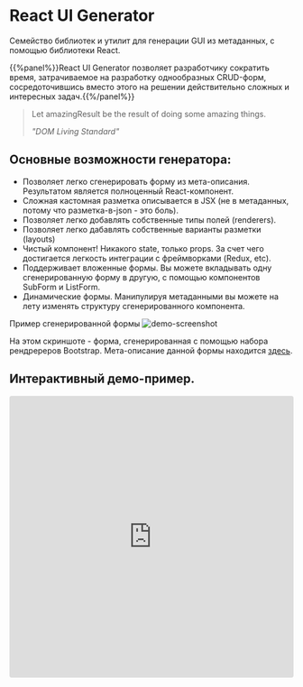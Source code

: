 # React UI Generator

Семейство библиотек и утилит для генерации GUI из метаданных, с помощью библиотеки React.


{{%panel%}}React UI Generator позволяет разработчику сократить время, затрачиваемое на разработку однообразных CRUD-форм, сосредоточившись вместо этого на решении действительно сложных и интересных задач.{{%/panel%}}

<blockquote class="text-to-right">
<p><quote>Let amazingResult be the result of doing some amazing things.</quote></p>
<i>"DOM Living Standard"</i>
</blockquote>

## Основные возможности генератора:

- Позволяет легко сгенерировать форму из мета-описания. Результатом является полноценный React-компонент.
- Сложная кастомная разметка описывается в JSX (не в метаданных, потому что разметка-в-json - это боль).
- Позволяет легко добавлять собственные типы полей (renderers).
- Позволяет легко дабавлять собственные варианты разметки (layouts)
- Чистый компонент! Никакого state, только props. За счет чего достигается легкость интеграции с фреймворками (Redux, etc).
- Поддерживает вложенные формы. Вы можете вкладывать одну сгенерированную форму в другую, с помощью компонентов SubForm и ListForm.
- Динамические формы. Манипулируя метаданными вы можете на лету изменять структуру сгенерированного компонента.

Пример сгенерированной формы
![demo-screenshot](/img/demo-screen.png)

На этом скриншоте - форма, сгенерированная с помощью набора рендререров Bootstrap.
Мета-описание данной формы находится [здесь][metadata-example].

## Интерактивный демо-пример.
<iframe
    src="https://codesandbox.io/embed/new"
    style="width:100%; height:500px; border:0; border-radius: 4px; overflow:hidden;"
    sandbox="allow-modals allow-forms allow-popups allow-scripts allow-same-origin"
/>

## Архитектурный принцип

![demo-screenshot](/img/generator-architecture.png)

## TODO
- complete this README.md
- see [Roadmap][roadmap]

[metadata-example]: https://github.com/react-ui-generator/react-ui-generator/tree/master/packages/demo/src/meta/complete.json
[roadmap]: https://github.com/react-ui-generator/react-ui-generator/tree/master/TODO
